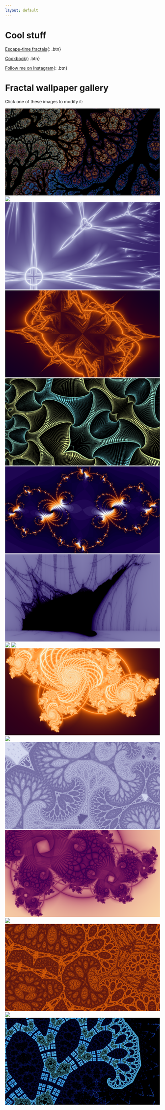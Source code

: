 ```yaml
---
layout: default
---
```


# Cool stuff
[Escape-time fractals](fractals){: .btn}

[Cookbook](food){: .btn}

[Follow me on Instagram](https://www.instagram.com/nat.han_solo.mon){: .btn}

# Fractal wallpaper gallery
Click one of these images to modify it:

[![](gallery/image2.png)](fractals/?fractal_type=2&coloring_method=2&max_iterations=100&divergence_threshold=1&colorscheme=0&colorfulness=100&color_offset=0&julify=true&scale_factor=80&center_x=-0.404&center_y=-0.354&crosshair_x=-0.45045&crosshair_y=0.65393)
[![](gallery/image5.png)](fractals/?fractal_type=2&coloring_method=3&max_iterations=150&divergence_threshold=0.6&colorscheme=0&colorfulness=30&color_offset=0&julify=true&scale_factor=55&center_x=0.5&center_y=-0.11&crosshair_x=0.3551&crosshair_y=-0.1009)
[![](gallery/image3.png)](fractals?fractal_type=1&coloring_method=3&max_iterations=10&divergence_threshold=0.1&colorscheme=2&colorfulness=-4&color_offset=70&julify=true&scale_factor=2.8&center_x=1.4&center_y=1.25&crosshair_x=-1&crosshair_y=0)
[![](gallery/image7.png)](fractals/?fractal_type=1&coloring_method=3&max_iterations=30&divergence_threshold=2.1&colorscheme=2&colorfulness=8&color_offset=0&julify=true&scale_factor=0.5&center_x=0&center_y=0&crosshair_x=1&crosshair_y=0)
[![](gallery/image20.png)](fractals/?fractal_type=2&coloring_method=2&max_iterations=500&divergence_threshold=1.1&colorscheme=0&colorfulness=300&color_offset=87&julify=true&scale_factor=11&center_x=-0.44&center_y=0.33&crosshair_x=-0.9969&crosshair_y=0.2553)
[![](gallery/image19.png)](fractals/?fractal_type=0&coloring_method=0&max_iterations=500&divergence_threshold=2.2295&colorscheme=2&colorfulness=100&color_offset=72&julify=true&scale_factor=1.4&center_x=0&center_y=0&crosshair_x=-0.7523&crosshair_y=-0.05965)
[![](gallery/image4.png)](fractals/?fractal_type=2&coloring_method=1&max_iterations=200&divergence_threshold=200&colorscheme=2&colorfulness=9&color_offset=60&julify=false&scale_factor=930&center_x=-1.8608&center_y=0.0008)
[![](gallery/image6.png)](fractals/?fractal_type=2&coloring_method=3&max_iterations=350&divergence_threshold=0.6&colorscheme=0&colorfulness=100&color_offset=75&julify=false&scale_factor=20000&center_x=0.36435&center_y=-0.34007)
[![](gallery/image9.png)](fractals/?fractal_type=2&coloring_method=2&max_iterations=500&divergence_threshold=2&colorscheme=0&colorfulness=2000&color_offset=0&julify=true&scale_factor=780&center_x=-0.012&center_y=0.0385&crosshair_x=0.318739&crosshair_y=-0.4308)
[![](gallery/image14.png)](fractals/?fractal_type=0&coloring_method=3&max_iterations=200&divergence_threshold=.6&colorscheme=2&colorfulness=8&color_offset=0&julify=true&scale_factor=2&center_x=0.36&center_y=-0.62&crosshair_x=-0.067&crosshair_y=0.662)
[![](gallery/image11.png)](fractals/?fractal_type=2&coloring_method=2&max_iterations=300&divergence_threshold=2&colorscheme=1&colorfulness=-100&color_offset=0&julify=true&scale_factor=125&center_x=0&center_y=0.472&crosshair_x=0.34&crosshair_y=-0.4236)
[![](gallery/image22.png)](fractals?fractal_type=2&coloring_method=2&max_iterations=200&divergence_threshold=2&colorscheme=2&colorfulness=225&color_offset=0&julify=true&scale_factor=50&center_x=0.108&center_y=0.855&crosshair_x=0.168&crosshair_y=0.848)
[![](gallery/image13.png)](fractals/?fractal_type=0&coloring_method=3&max_iterations=100&divergence_threshold=0.6&colorscheme=1&colorfulness=5&color_offset=58&julify=true&scale_factor=2.5&center_x=0.37&center_y=-0.75&crosshair_x=0.2456&crosshair_y=0.51)
[![](gallery/image18.png)](fractals?fractal_type=2&coloring_method=2&max_iterations=299&divergence_threshold=1.9&colorscheme=1&colorfulness=100&color_offset=11&julify=true&scale_factor=978&center_x=-0.016&center_y=0.0951&crosshair_x=-1.7477&crosshair_y=-0.003218)
[![](gallery/image17.png)](fractals/?fractal_type=2&coloring_method=2&max_iterations=202&divergence_threshold=2&colorscheme=2&colorfulness=200&color_offset=33&julify=true&scale_factor=22000&center_x=-0.54203&center_y=0.21572&crosshair_x=-0.0190333&crosshair_y=0.74637)
[![](gallery/image16.png)](fractals/?fractal_type=2&coloring_method=2&max_iterations=304&divergence_threshold=1&colorscheme=1&colorfulness=300&color_offset=0&julify=true&scale_factor=60&center_x=-0.579&center_y=0.5918&crosshair_x=-0.3497&crosshair_y=0.6395)
[![](gallery/image21.png)](fractals?fractal_type=2&coloring_method=2&max_iterations=500&divergence_threshold=0.68&colorscheme=0&colorfulness=200&color_offset=0&julify=true&scale_factor=666&center_x=-0.671&center_y=0.295&crosshair_x=-0.69776&crosshair_y=0.3122)
